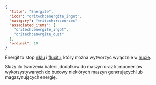 ```json
{
  "title": "Energite",
  "icon": "oritech:energite_ingot",
  "category": "oritech:resources",
  "associated_items": [
    "oritech:energite_ingot",
    "oritech:energite_dust"
  ],
  "ordinal": 10
}
```

Energit to stop [niklu](^oritech:resources/nickel) i [fluxitu](^oritech:resources/fluxite), który można wytworzyć wyłącznie w [hucie](^oritech:processing/foundry).

Służy do tworzenia baterii, dodatków do maszyn oraz komponentów wykorzystywanych do budowy niektórych maszyn generujących lub magazynujących energię.